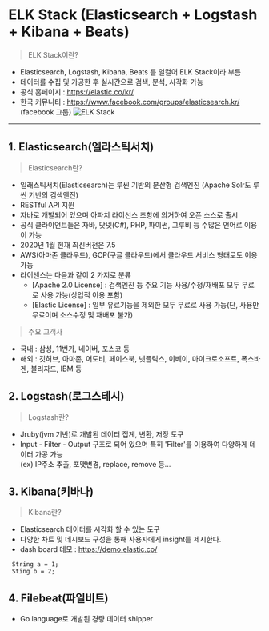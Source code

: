 # ELK Stack (Elasticsearch + Logstash + Kibana + Beats) 
> ELK Stack이란?
- Elasticsearch, Logstash, Kibana, Beats 를 일컬어 ELK Stack이라 부름
- 데이터를 수집 및 가공한 후 실시간으로 검색, 분석, 시각화 가능
- 공식 홈페이지 : https://elastic.co/kr/ 
- 한국 커뮤니티 : https://www.facebook.com/groups/elasticsearch.kr/ (facebook 그룹)
![ELK Stack](https://miro.medium.com/max/3064/0*VPlFPpkbPY15EWte.png)

* * *
   
## 1. Elasticsearch(엘라스틱서치)
> Elasticsearch란? 
- 일래스틱서치(Elasticsearch)는 루씬 기반의 분산형 검색엔진 (Apache Solr도 루씬 기반의 검색엔진)
- RESTful API 지원
- 자바로 개발되어 있으며 아파치 라이선스 조항에 의거하여 오픈 소스로 출시
- 공식 클라이언트들은 자바, 닷넷(C#), PHP, 파이썬, 그루비 등 수많은 언어로 이용이 가능
- 2020년 1월 현재 최신버전은 7.5
- AWS(아마존 클라우드), GCP(구글 클라우드)에서 클라우드 서비스 형태로도 이용 가능
- 라이센스는 다음과 같이 2 가지로 분류
    - [Apache 2.0 License] : 검색엔진 등 주요 기능 사용/수정/재배포 모두 무료로 사용 가능(상업적 이용 포함)   
    - [Elastic License] : 일부 유료기능을 제외한 모두 무료로 사용 가능(단, 사용만 무료이며 소스수정 및 재배포 불가)
    
> 주요 고객사
- 국내 : 삼성, 11번가, 네이버, 포스코 등
- 해외 : 깃허브, 아마존, 어도비, 페이스북, 넷플릭스, 이베이, 마이크로소프트, 폭스바겐, 블리자드, IBM 등


## 2. Logstash(로그스테시)
> Logstash란? 
- Jruby(jvm 기반)로 개발된 데이터 집계, 변환, 저장 도구
- Input - Filter - Output 구조로 되어 있으며 특히 'Filter'를 이용하여 다양하게 데이터 가공 가능   
(ex) IP주소 추출, 포맷변경, replace, remove 등...

## 3. Kibana(키바나)
> Kibana란?
- Elasticsearch 데이터를 시각화 할 수 있는 도구
- 다양한 차트 및 데시보드 구성을 통해 사용자에게 insight를 제시한다.
- dash board 데모 : https://demo.elastic.co/

```
 String a = 1;
 Sting b = 2;
```


## 4. Filebeat(파일비트)
- Go language로 개발된 경량 데이터 shipper
